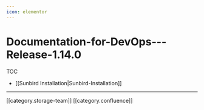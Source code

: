 ```yaml
---
icon: elementor
---
```


# Documentation-for-DevOps---Release-1.14.0

TOC

* \[\[Sunbird Installation|Sunbird-Installation]]

***

\[\[category.storage-team]] \[\[category.confluence]]
